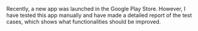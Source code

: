 Recently, a new app was launched in the Google Play Store. However, I have tested this app manually and have made a detailed report of the test cases, which shows what functionalities should be improved.
